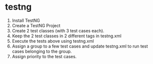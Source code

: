# testng


1. Install TestNG
2. Create a TestNG Project
3. Create 2 test classes (with 3 test cases each).
4. Keep the 2 test classes in 2 different <test> tags in testng.xml
5. Execute the tests above using testng.xml 
6. Assign a group to a few test cases and update testng.xml to run test cases belonging to the group.
7. Assign priority to the test cases.

